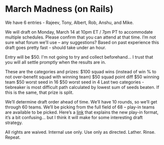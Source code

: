 # March Madness (on Rails)
We have 6 entries - Rajeev, Tony, Albert, Rob, Anshu, and Mike.
 
We will draft on Monday, March 14 at 10pm ET / 7pm PT to accommodate multiple 
schedules.  Please confirm that you can attend at that time.  I’m not sure what 
forum we’ll use – any suggestions?  Based on past experience this draft goes 
pretty fast - should take under an hour.
 
Entry will be $50.  I'm not going to try and collect beforehand... I trust that 
you will all settle promptly when the results are in.
 
These are the categories and prizes:
$100 squad wins (instead of win % to not over-benefit squad with winning team)
$50 squad point diff
$50 winning team
$50 worst seed in 16
$50 worst seed in 4
Last two categories - tiebreaker is most difficult path calculated by lowest sum 
of seeds beaten.  If this is the same, that prize is split.
 
We’ll determine draft order ahead of time.  We’ll have 10 rounds, so we’ll get 
through 60 teams.  We’ll be picking from the full field of 68 – play-in teams 
are available to be picked.  Here’s a [link](http://en.wikipedia.org/wiki/NCAA_Men%27s_Division_I_Basketball_Championship#Opening_round_.282001-10.29.2C_First_Four_.282011_onward.29)
 that explains the new play-in format, 
it’s a bit confusing... but I think it will make for some interesting draft 
strategy.
 
All rights are waived. Internal use only. Use only as directed. Lather. Rinse. Repeat.

